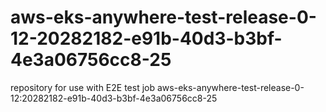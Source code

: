 # aws-eks-anywhere-test-release-0-12-20282182-e91b-40d3-b3bf-4e3a06756cc8-25
repository for use with E2E test job aws-eks-anywhere-test-release-0-12:20282182-e91b-40d3-b3bf-4e3a06756cc8-25
